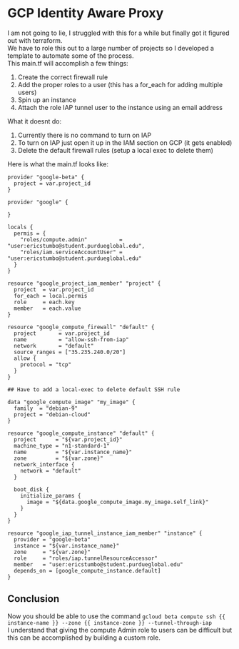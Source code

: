 # GCP Identity Aware Proxy

I am not going to lie, I struggled with this for a while but finally got it figured out with terraform.  
We have to role this out to a large number of projects so I developed a template to automate some of the process.  
This main.tf will accomplish a few things:  
1. Create the correct firewall rule
2. Add the proper roles to a user (this has a for_each for adding multiple users)
3. Spin up an instance
4. Attach the role IAP tunnel user to the instance using an email address

What it doesnt do:
1. Currently there is no command to turn on IAP
2. To turn on IAP just open it up in the IAM section on GCP (it gets enabled)
3. Delete the default firewall rules (setup a local exec to delete them)

Here is what the main.tf looks like:
```
provider "google-beta" {
  project = var.project_id
}

provider "google" {

}

locals {
  permis = {
    "roles/compute.admin"          = "user:ericstumbo@student.purdueglobal.edu",
    "roles/iam.serviceAccountUser" = "user:ericstumbo@student.purdueglobal.edu"
  }
}

resource "google_project_iam_member" "project" {
  project  = var.project_id
  for_each = local.permis
  role     = each.key
  member   = each.value
}

resource "google_compute_firewall" "default" {
  project       = var.project_id
  name          = "allow-ssh-from-iap"
  network       = "default"
  source_ranges = ["35.235.240.0/20"]
  allow {
    protocol = "tcp"
  }
}

## Have to add a local-exec to delete default SSH rule

data "google_compute_image" "my_image" {
  family  = "debian-9"
  project = "debian-cloud"
}

resource "google_compute_instance" "default" {
  project      = "${var.project_id}"
  machine_type = "n1-standard-1"
  name         = "${var.instance_name}"
  zone         = "${var.zone}"
  network_interface {
    network = "default"
  }

  boot_disk {
    initialize_params {
      image = "${data.google_compute_image.my_image.self_link}"
    }
  }
}

resource "google_iap_tunnel_instance_iam_member" "instance" {
  provider = "google-beta"
  instance = "${var.instance_name}"
  zone     = "${var.zone}"
  role     = "roles/iap.tunnelResourceAccessor"
  member   = "user:ericstumbo@student.purdueglobal.edu"
  depends_on = [google_compute_instance.default]
}
```

## Conclusion

Now you should be able to use the command `gcloud beta compute ssh {{ instance-name }} --zone {{ instance-zone }} --tunnel-through-iap`  
I understand that giving the compute Admin role to users can be difficult but this can be accomplished by building a custom role.